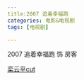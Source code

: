 ```yaml
---
title:2007 追着幸福跑
categories: 电影&电视剧
tags: [电视剧]

---
```


2007 追着幸福跑 饰 房客

[栾云平cut](https://www.bilibili.com/video/BV1Ft411K71m?p=1)